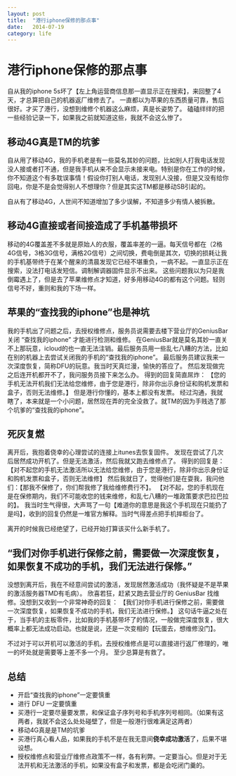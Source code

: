 ```yaml
---
layout: post
title:  "港行iphone保修的那点事"
date:   2014-07-19
category: life
---
```


# 港行iphone保修的那点事

自从我的iphone 5s坏了【左上角运营商信息那一直显示正在搜索】，来回整了4天，才总算把自己的机器返厂维修去了。
一直都以为苹果的东西质量可靠，售后很好。才买了港行，没想到维修个机器这么麻烦，真是长姿势了。
磕磕绊绊的把一些经验记录一下，如果我之前就知道这些，我就不会这么惨了。

## 移动4G真是TM的坑爹

自从用了移动4G，我的手机老是有一些莫名其妙的问题，比如别人打我电话发现没人接或者打不通，但是我手机从来不会显示未接来电。特别是你在工作的时候，你不知道这个有多耽误事情！假设你打别人电话，发现别人没接，但是又没有给你回电，你是不是会觉得别人不想理你？但是其实这TM都是移动SB引起的。

自从有了移动4G，人世间不知道增加了多少误解，不知道多少有情人被拆散。

## 移动4G直接或者间接造成了手机基带损坏

移动的4G覆盖差不多就是原始人的衣服，覆盖率差的一逼。每天信号都在（2格4G信号，3格3G信号，满格2G信号）之间切换，费电倒是其次，切换的损耗让我的手机基带终于在某个醒来的清晨发现它已经不堪重负，一病不起。一直显示正在搜索，没法打电话发短信。调制解调器固件显示不出来。
这些问题我以为只是我倒霉遇上了，但是去了苹果维修点才知道，好多用移动4G的都有这个问题。轻则信号不好，重则和我的下场一样。

## 苹果的“查找我的iphone”也是神坑

我的手机出了问题之后，去授权维修点，服务员说需要去楼下营业厅的GeniusBar关闭 “查找我的iphone” 才能进行检测和维修。
在GeniusBar就是莫名其妙一直关不上那玩意，icloud的也一直无法注销。最后服务员用一些乱七八糟的方法，比如在别的机器上去尝试关闭我的手机的“查找我的iphone”。
最后服务员建议我来一次深度恢复，简称DFU的玩意。我当时天真烂漫，愉快的答应了。
然后发现做完之后连开机都开不了，我问服务员接下来怎么办。
得到的回复简直屌炸：
【您的手机无法开机我们无法给您维修，由于您是港行，除非你出示身份证和购机发票和盒子，否则无法维修。】
但是港行你懂的，基本上都没有发票。
经过沟通，我就瞎了，本来就是一个小问题，居然现在弄的完全没救了。就TM的因为手贱选了那个坑爹的“查找我的iphone”。

## 死灰复燃

离开后，我抱着侥幸的心理尝试的连接上itunes去恢复固件。
发现在尝试了几次后居然成功开机了。但是无法激活，然后我就又跑去维修点了。
得到的回复是：
【对不起您的手机无法激活所以无法给您维修，由于您是港行，除非你出示身份证和购机发票和盒子，否则无法维修】
然后我就日了，觉得他们是在耍我，我问他们：【那我不保修了，你们帮我修了我给维修费行不】。
【对不起，您的手机现在是在保修期内，我们不可能收您的钱来维修，和乱七八糟的一堆政策要求巴拉巴拉的】。
我当时生气得很，大声骂了一句【难道你的意思是我这个手机现在只能扔了是吗】，收到的回复仍然是一堆官方解释。当时气得差点把手机摔柜台了。

离开的时候我已经绝望了，已经开始打算该买什么新手机了。

## “我们对你手机进行保修之前，需要做一次深度恢复，如果恢复不成功的手机，我们无法进行保修。”

没想到离开后，我在不经意间尝试的激活，发现居然激活成功（我怀疑是不是苹果的激活服务器TMD有毛病）。
欣喜若狂，赶紧又跑去营业厅的 GeniusBar 找维修。没想到又收到一个非常神奇的回复：
【我们对你手机进行保修之前，需要做一次深度恢复，如果恢复不成功的手机，我们无法进行保修。】
这句话牛逼之处在于，当手机的主板零件，比如我的手机基带坏了的情况，一般做完深度恢复，很大概率上都无法成功启动。也就是说，还是一次变相的【玩蛋去，想维修没门】。

不过对于可以开机可以激活的手机，去授权维修点是可以直接进行返厂修理的，唯一的坏处就是需要等上差不多一个月。
至少总算是有救了。 

## 总结

- 开启“查找我的iphone”一定要慎重
- 进行 DFU 一定要慎重
- 买港行一定要尽量要发票，和保证盒子序列号和手机序列号相同。（如果有这两者，我就不会这么处处碰壁了，但是一般港行很难满足这两者）
- 移动4G真是是TM的坑爹
- 买港行真心看人品，如果我的手机不是在我无意间**侥幸成功激活**了，后果不堪设想。
- 授权维修点和营业厅维修点政策不一样，各有利弊。一定要当心。但是对于无法开机和无法激活的手机，如果没有盒子和发票，都是会吃闭门羹的。
